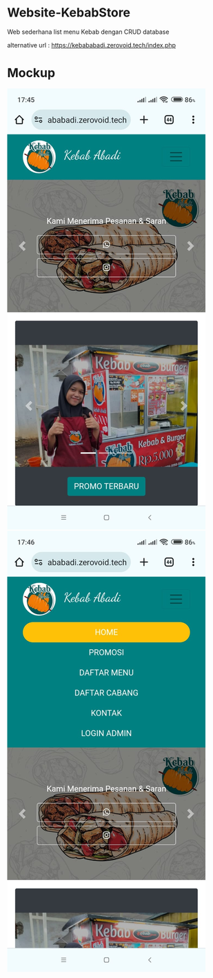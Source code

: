 # Website-KebabStore

Web sederhana list menu Kebab dengan CRUD database 

alternative url : https://kebababadi.zerovoid.tech/index.php

# Mockup

![alt text](https://github.com/Wildanamru/Website-KebabStore/blob/main/Interface.jpeg?raw=true)
![alt text](https://github.com/Wildanamru/Website-KebabStore/blob/main/Interface2.jpeg?raw=true)
